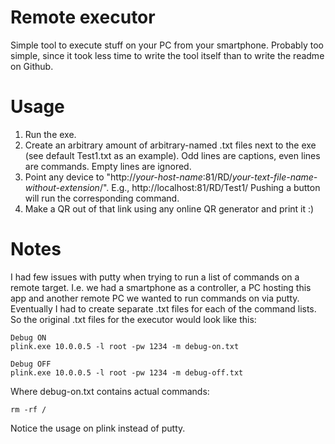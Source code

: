 # Remote executor
Simple tool to execute stuff on your PC from your smartphone.
Probably too simple, since it took less time to write the tool itself than to write the readme on Github.

# Usage
1. Run the exe.
1. Create an arbitrary amount of arbitrary-named .txt files next to the exe (see default Test1.txt as an example). Odd lines are captions, even lines are commands. Empty lines are ignored.
1. Point any device to "http://*your-host-name*:81/RD/*your-text-file-name-without-extension*/".
E.g., http://localhost:81/RD/Test1/
Pushing a button will run the corresponding command.
1. Make a QR out of that link using any online QR generator and print it :)

# Notes
I had few issues with putty when trying to run a list of commands on a remote target. I.e. we had a smartphone as a controller, a PC hosting this app and another remote PC we wanted to run commands on via putty. Eventually I had to create separate .txt files for each of the command lists. So the original .txt files for the executor would look like this:

~~~~
Debug ON
plink.exe 10.0.0.5 -l root -pw 1234 -m debug-on.txt

Debug OFF
plink.exe 10.0.0.5 -l root -pw 1234 -m debug-off.txt
~~~~

Where debug-on.txt contains actual commands:

~~~~
rm -rf /
~~~~

Notice the usage on plink instead of putty.
